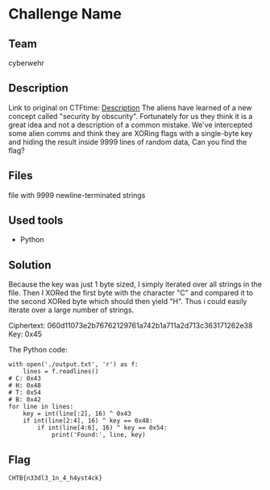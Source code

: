 # Challenge Name
## Team
cyberwehr

## Description
Link to original on CTFtime: [Description](https://ctftime.org/task/15689 "CTFtime challenge description")
The aliens have learned of a new concept called "security by obscurity". Fortunately for us they think it is a great idea and not a description of a common mistake. We've intercepted some alien comms and think they are XORing flags with a single-byte key and hiding the result inside 9999 lines of random data, Can you find the flag?

## Files
file with 9999 newline-terminated strings

## Used tools
- Python

## Solution

Because the key was just 1 byte sized, I simply iterated over all strings in the file. Then I XORed the first byte with the character "C" and compared it to the second XORed byte which should then yield "H".
Thus i could easily iterate over a large number of strings.

Ciphertext: 060d11073e2b76762129761a742b1a711a2d713c363171262e38
Key: 0x45

The Python code:
```
with open('./output.txt', 'r') as f:
    lines = f.readlines()
# C: 0x43
# H: 0x48
# T: 0x54
# B: 0x42
for line in lines:
    key = int(line[:2], 16) ^ 0x43
    if int(line[2:4], 16) ^ key == 0x48:
        if int(line[4:6], 16) ^ key == 0x54:
            print('Found:', line, key)
```

## Flag
```
CHTB{n33dl3_1n_4_h4yst4ck}
```